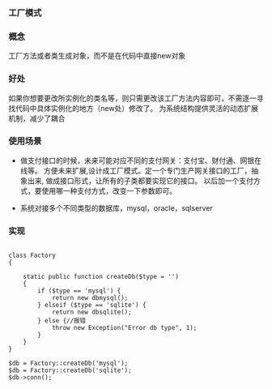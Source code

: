 ### 工厂模式

### 概念
工厂方法或者类生成对象，而不是在代码中直接new对象

### 好处
如果你想要更改所实例化的类名等，则只需更改该工厂方法内容即可，不需逐一寻找代码中具体实例化的地方（new处）修改了。
为系统结构提供灵活的动态扩展机制，减少了耦合

### 使用场景
* 做支付接口的时候，未来可能对应不同的支付网关：支付宝、财付通、网银在线等。
方便未来扩展,设计成工厂模式。定一个专门生产网关接口的工厂，抽象出来,
做成接口形式，让所有的子类都要实现它的接口。
以后加一个支付方式，要使用哪一种支付方式，改变一下参数即可。

* 系统对接多个不同类型的数据库，mysql，oracle，sqlserver

### 实现
<pre>
<code>
class Factory
{

    static public function createDb($type = '')
    {
        if ($type == 'mysql') {
            return new dbmysql();
        } elseif ($type == 'sqlite') {
            return new dbsqlite();
        } else {//报错
            throw new Exception("Error db type", 1);
        }
    }
}

$db = Factory::createDb('mysql');
$db = Factory::createDb('sqlite');
$db->conn();
</code>
</pre>